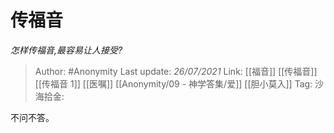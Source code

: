 # 传福音
*怎样传福音,最容易让人接受?*

> Author: #Anonymity
> Last update: *26/07/2021*
> Link: [[福音]] [[传福音]] [[传福音 1]] [[医嘱]] [[Anonymity/09 - 神学答集/爱]] [[胆小莫入]]
> Tag:
> 沙海拾金:

不问不答。
